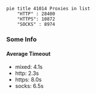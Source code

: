 
```mermaid
pie title 41014 Proxies in list
    "HTTP" : 28400
    "HTTPS": 10872
    "SOCKS" : 8974
```

### Some Info
#### Average Timeout

- mixed: 4.1s
- http: 2.3s
- https: 8.0s
- socks: 6.5s